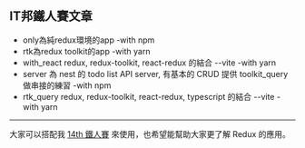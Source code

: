 ## IT邦鐵人賽文章
- only為純redux環境的app -with npm
- rtk為redux toolkit的app -with yarn
- with_react redux, redux-toolkit, react-redux 的結合 --vite -with yarn 
- server 為 nest 的 todo list API server, 有基本的 CRUD 提供 toolkit_query 做串接的練習 -with npm
- rtk_query redux, redux-toolkit, react-redux, typescript 的結合 --vite -with yarn
<hr/>

大家可以搭配我 [14th 鐵人賽](https://ithelp.ithome.com.tw/articles/10287139) 來使用，也希望能幫助大家更了解 Redux 的應用。